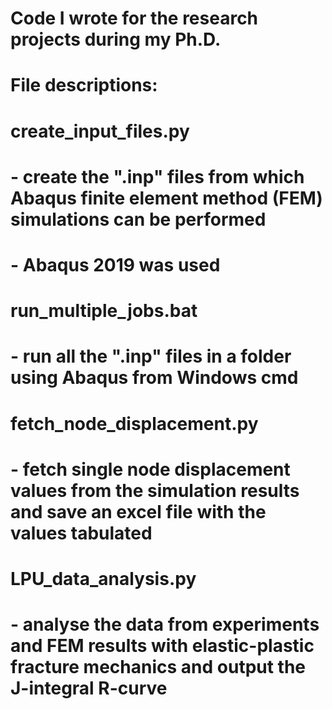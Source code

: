 # Code I wrote for the research projects during my Ph.D.
# 
# File descriptions:
# 
# create_input_files.py 
# - create the ".inp" files from which Abaqus finite element method (FEM) simulations can be performed
# - Abaqus 2019 was used
# 
# run_multiple_jobs.bat
# - run all the ".inp" files in a folder using Abaqus from Windows cmd
# 
# fetch_node_displacement.py
# - fetch single node displacement values from the simulation results and save an excel file with the values tabulated
#
# LPU_data_analysis.py
# - analyse the data from experiments and FEM results with elastic-plastic fracture mechanics and output the J-integral R-curve
